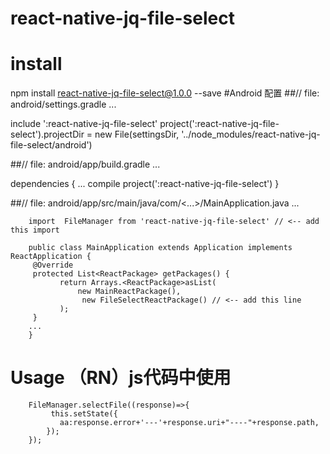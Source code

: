 # react-native-jq-file-select
# install
npm install react-native-jq-file-select@1.0.0  --save
#Android 配置
##// file: android/settings.gradle
...

include ':react-native-jq-file-select'
project(':react-native-jq-file-select').projectDir = new File(settingsDir, '../node_modules/react-native-jq-file-select/android')


##// file: android/app/build.gradle
...

dependencies {
    ...
    compile project(':react-native-jq-file-select')
}

##// file: android/app/src/main/java/com/<...>/MainApplication.java
...

        import  FileManager from 'react-native-jq-file-select' // <-- add this import

        public class MainApplication extends Application implements ReactApplication {
         @Override
         protected List<ReactPackage> getPackages() {
               return Arrays.<ReactPackage>asList(
                   new MainReactPackage(),
                    new FileSelectReactPackage() // <-- add this line
               );
         }
        ...
        }
# Usage （RN）js代码中使用
        FileManager.selectFile((response)=>{
             this.setState({
               aa:response.error+'---'+response.uri+"----"+response.path,
            });
        });

